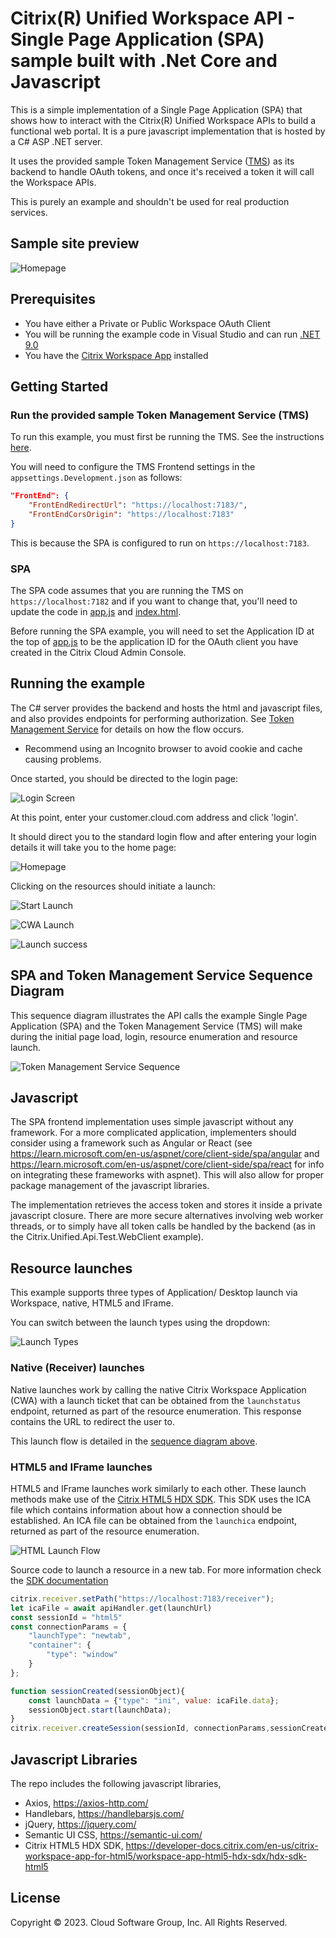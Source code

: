 # Citrix(R) Unified Workspace API - Single Page Application (SPA) sample built with .Net Core and Javascript

This is a simple implementation of a Single Page Application (SPA) that shows how to interact with the Citrix(R) Unified Workspace APIs to build a functional web portal. It is a pure javascript implementation that is hosted by a C# ASP .NET server.

It uses the provided sample Token Management Service ([TMS](./Citrix.UnifiedApi.Test.TMS/README.md)) as its backend to handle OAuth tokens, and once it's received a token it will call the Workspace APIs.

This is purely an example and shouldn't be used for real production services.

## Sample site preview

![Homepage](./screenshots/Resources.PNG)

## Prerequisites

- You have either a Private or Public Workspace OAuth Client
- You will be running the example code in Visual Studio and can run [.NET 9.0](https://dotnet.microsoft.com/en-us/download/dotnet/9.0)
- You have the [Citrix Workspace App](https://www.citrix.com/downloads/workspace-app/windows/workspace-app-for-windows-latest.html) installed

## Getting Started

### Run the provided sample Token Management Service (TMS)

To run this example, you must first be running the TMS. See the instructions [here](./Citrix.UnifiedApi.Test.TMS/README.md).

You will need to configure the TMS Frontend settings in the `appsettings.Development.json` as follows:

```json
"FrontEnd": {
    "FrontEndRedirectUrl": "https://localhost:7183/",
    "FrontEndCorsOrigin": "https://localhost:7183"
}
```

This is because the SPA is configured to run on `https://localhost:7183`.

### SPA

The SPA code assumes that you are running the TMS on `https://localhost:7182` and if you want to change that, you'll need to update the code in [app.js](./Citrix.UnifiedApi.Test.SPA/wwwroot/js/app.js) and [index.html](./Citrix.UnifiedApi.Test.SPA/wwwroot/index.html).

Before running the SPA example, you will need to set the Application ID at the top of [app.js](./Citrix.UnifiedApi.Test.SPA/wwwroot/js/app.js) to be the application ID for the OAuth client you have created in the Citrix Cloud Admin Console.

## Running the example

The C# server provides the backend and hosts the html and javascript files, and also provides endpoints for performing authorization. See [Token Management Service](../Citrix.UnifiedApi.Test.TMS/README.md) for details on how the flow occurs.

- Recommend using an Incognito browser to avoid cookie and cache causing problems.

Once started, you should be directed to the login page:

![Login Screen](./screenshots/Login.PNG)

At this point, enter your customer.cloud.com address and click 'login'.

It should direct you to the standard login flow and after entering your login details it will take you to the home page:

![Homepage](./screenshots/Resources.PNG)

Clicking on the resources should initiate a launch:

![Start Launch](./screenshots/Launch.PNG)

![CWA Launch](./screenshots/CWA_Launch.PNG)

![Launch success](./screenshots/Launched.PNG)

## SPA and Token Management Service Sequence Diagram

This sequence diagram illustrates the API calls the example Single Page Application (SPA) and the Token Management Service (TMS) will make during the initial page load, login, resource enumeration and resource launch.

![Token Management Service Sequence](./sequence/token-management-service.png)

## Javascript

The SPA frontend implementation uses simple javascript without any framework. For a more complicated application, implementers should consider using a framework such as Angular or React (see https://learn.microsoft.com/en-us/aspnet/core/client-side/spa/angular and https://learn.microsoft.com/en-us/aspnet/core/client-side/spa/react for info on integrating these frameworks with aspnet). This will also allow for proper package management of the javascript libraries.

The implementation retrieves the access token and stores it inside a private javascript closure. There are more secure alternatives involving web worker threads, or to simply have all token calls be handled by the backend (as in the Citrix.Unified.Api.Test.WebClient example).

## Resource launches

This example supports three types of Application/ Desktop launch via Workspace, native, HTML5 and IFrame.

You can switch between the launch types using the dropdown:

![Launch Types](./screenshots/Launch_Types.PNG)

### Native (Receiver) launches

Native launches work by calling the native Citrix Workspace Application (CWA) with a launch ticket that can be obtained from the `launchstatus` endpoint, returned as part of the resource enumeration. This response contains the URL to redirect the user to.

This launch flow is detailed in the [sequence diagram above](#spa-and-token-management-service-sequence-diagram).

### HTML5 and IFrame launches

HTML5 and IFrame launches work similarly to each other. These launch methods make use of the [Citrix HTML5 HDX SDK](https://developer-docs.citrix.com/en-us/citrix-workspace-app-for-html5/workspace-app-html5-hdx-sdx/hdx-sdk-html5). This SDK uses the ICA file which contains information about how a connection should be established. An ICA file can be obtained from the `launchica` endpoint, returned as part of the resource enumeration.

![HTML Launch Flow](./sequence/html5-launch-flow.png)

Source code to launch a resource in a new tab. For more information check the [SDK documentation](https://developer-docs.citrix.com/en-us/citrix-workspace-app-for-html5/workspace-app-html5-hdx-sdx/hdx-sdk-html5)

```js
citrix.receiver.setPath("https://localhost:7183/receiver"); 
let icaFile = await apiHandler.get(launchUrl)
const sessionId = "html5"
const connectionParams = {
    "launchType": "newtab",
    "container": {
        "type": "window"
    }
};

function sessionCreated(sessionObject){
    const launchData = {"type": "ini", value: icaFile.data};
    sessionObject.start(launchData);
}
citrix.receiver.createSession(sessionId, connectionParams,sessionCreated);
```

## Javascript Libraries

The repo includes the following javascript libraries,

- Axios, https://axios-http.com/
- Handlebars, https://handlebarsjs.com/
- jQuery,  https://jquery.com/
- Semantic UI CSS, https://semantic-ui.com/
- Citrix HTML5 HDX SDK, https://developer-docs.citrix.com/en-us/citrix-workspace-app-for-html5/workspace-app-html5-hdx-sdx/hdx-sdk-html5

## License

Copyright © 2023. Cloud Software Group, Inc. All Rights Reserved.
